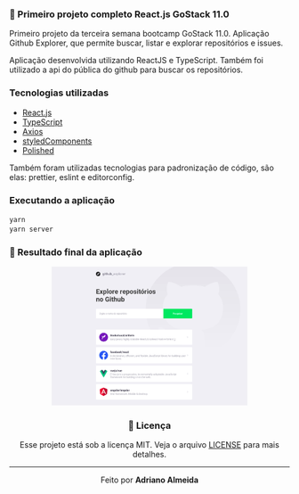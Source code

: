 ### :rocket: Primeiro projeto completo React.js GoStack 11.0
Primeiro projeto da terceira semana bootcamp GoStack 11.0.
Aplicação Github Explorer, que permite buscar, listar e explorar repositórios e
issues.

Aplicação desenvolvida utilizando ReactJS e TypeScript. Também foi utilizado a api do pública do github para buscar os repositórios.


### Tecnologias utilizadas

- [React.js](https://pt-br.reactjs.org/)
- [TypeScript](https://www.typescriptlang.org/)
- [Axios](https://www.typescriptlang.org/)
- [styledComponents](https://styled-components.com/docs/basics)
- [Polished](https://polished.js.org/)

Também foram utilizadas tecnologias para padronização de código, são elas:
prettier, eslint e editorconfig.

### Executando a aplicação

```js
yarn
yarn server
```

### :muscle: Resultado final da aplicação

<center>
  <img width="70%" src="img/final.png" alt="aplicação final" />
<center>



### :memo: Licença

Esse projeto está sob a licença MIT. Veja o arquivo [LICENSE](LICENSE.md) para mais detalhes.

---

<p align="center">Feito  por <strong>Adriano Almeida</p>

